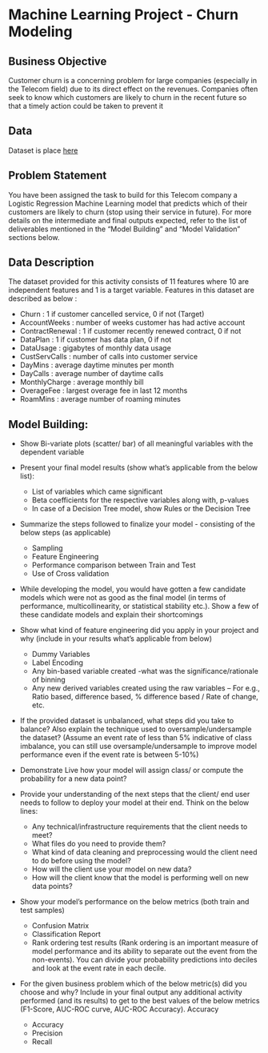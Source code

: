 # Machine Learning Project - Churn Modeling

## Business Objective
Customer churn is a concerning problem for large companies (especially in the Telecom field) due to its direct effect on the revenues. Companies often seek to know which customers are likely to churn in the recent future so that a timely action could be taken to prevent it

## Data

Dataset is place [here](../../data/customer_churn/Dataset.csv) 

## Problem Statement

You have been assigned the task to build for this Telecom company a Logistic Regression Machine Learning model that predicts which of their customers are likely to churn (stop using their service in future). For more details on the intermediate and final outputs expected, refer to the list of deliverables mentioned in the “Model Building” and “Model Validation” sections below.

## Data Description
The dataset provided for this activity consists of 11 features where 10 are independent features and 1 is a target variable. Features in this dataset are described as below :

- Churn : 1 if customer cancelled service, 0 if not (Target)
- AccountWeeks : number of weeks customer has had active account
- ContractRenewal : 1 if customer recently renewed contract, 0 if not
- DataPlan : 1 if customer has data plan, 0 if not
- DataUsage : gigabytes of monthly data usage
- CustServCalls : number of calls into customer service
- DayMins : average daytime minutes per month
- DayCalls : average number of daytime calls
- MonthlyCharge : average monthly bill
- OverageFee : largest overage fee in last 12 months
- RoamMins : average number of roaming minutes

## Model Building:

- Show Bi-variate plots (scatter/ bar) of all meaningful variables with the dependent variable

- Present your final model results (show what’s applicable from the below list):
    - List of variables which came significant
    - Beta coefficients for the respective variables along with, p-values
    - In case of a Decision Tree model, show Rules or the Decision Tree

- Summarize the steps followed to finalize your model - consisting of the below steps (as applicable)
    - Sampling
    - Feature Engineering
    - Performance comparison between Train and Test
    - Use of Cross validation

- While developing the model, you would have gotten a few candidate models which were not as good as the final model (in terms of performance, multicollinearity, or statistical stability etc.). Show a few of these candidate models and explain their shortcomings

- Show what kind of feature engineering did you apply in your project and why (include in your results what’s applicable from below)
    - Dummy Variables
    - Label Encoding
    - Any bin-based variable created -what was the significance/rationale of binning
    - Any new derived variables created using the raw variables – For e.g., Ratio based, difference based, % difference based / Rate of change, etc.

- If the provided dataset is unbalanced, what steps did you take to balance? Also explain the technique used to oversample/undersample the dataset? (Assume an event rate of less than 5% indicative of class imbalance, you can still use oversample/undersample to improve model performance even if the event rate is between 5-10%)

- Demonstrate Live how your model will assign class/ or compute the probability for a new data point?

- Provide your understanding of the next steps that the client/ end user needs to follow to deploy your model at their end. Think on the below lines:
    - Any technical/infrastructure requirements that the client needs to meet?
    - What files do you need to provide them?
    - What kind of data cleaning and preprocessing would the client need to do before using the model?
    - How will the client use your model on new data?
    - How will the client know that the model is performing well on new data points?

- Show your model’s performance on the below metrics (both train and test samples)
    - Confusion Matrix
    - Classification Report
    - Rank ordering test results (Rank ordering is an important measure of model performance and its ability to separate out the event from the non-events). You can divide your probability predictions into deciles and look at the event rate in each decile.

- For the given business problem which of the below metric(s) did you choose and why? Include in your final output any additional activity performed (and its results) to get to the best values of the below metrics (F1-Score, AUC-ROC curve, AUC-ROC Accuracy).
Accuracy
    - Accuracy
    - Precision
    - Recall








